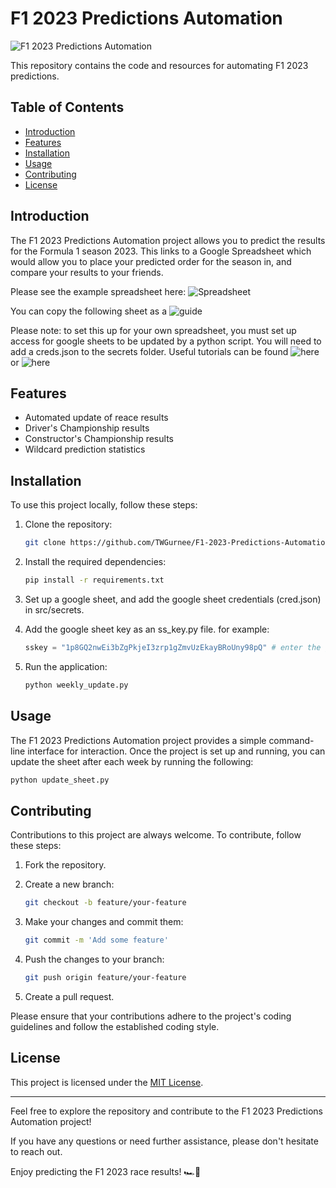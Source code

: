 # F1 2023 Predictions Automation

![F1 2023 Predictions Automation](https://github.com/TWGurnee/F1-2023-Predictions-Automation)

This repository contains the code and resources for automating F1 2023 predictions.

## Table of Contents

- [Introduction](#introduction)
- [Features](#features)
- [Installation](#installation)
- [Usage](#usage)
- [Contributing](#contributing)
- [License](#license)

## Introduction

The F1 2023 Predictions Automation project allows you to predict the results for the Formula 1 season 2023. This links to a Google Spreadsheet which would allow you to place your predicted order for the season in, and compare your results to your friends.

Please see the example spreadsheet here: ![Spreadsheet](https://github.com/TWGurnee/F1-2023-Predictions-Automation/tree/main/images/ExampleSpreadsheet.PNG)

You can copy the following sheet as a ![guide](https://docs.google.com/spreadsheets/d/1p8GQ2nwEi3bZgPkjeI3zrp1gZmvUzEkayBRoUny98pQ/)

Please note: to set this up for your own spreadsheet, you must set up access for google sheets to be updated by a python script. You will need to add a creds.json to the secrets folder.
Useful tutorials can be found ![here](https://www.analyticsvidhya.com/blog/2020/07/read-and-update-google-spreadsheets-with-python/) or ![here](https://medium.com/daily-python/python-script-to-edit-google-sheets-daily-python-7-aadce27846c0)


## Features

- Automated update of reace results
- Driver's Championship results
- Constructor's Championship results
- Wildcard prediction statistics

## Installation

To use this project locally, follow these steps:

1. Clone the repository:

   ```bash
   git clone https://github.com/TWGurnee/F1-2023-Predictions-Automation.git
   ```

2. Install the required dependencies:

   ```bash
   pip install -r requirements.txt
   ```

3. Set up a google sheet, and add the google sheet credentials (cred.json) in src/secrets.

4. Add the google sheet key as an ss_key.py file.
   for example:
   ```python
   sskey = "1p8GQ2nwEi3bZgPkjeI3zrp1gZmvUzEkayBRoUny98pQ" # enter the google sheet key here so your script can access the sheet.
   ```

5. Run the application:

   ```bash
   python weekly_update.py
   ```

## Usage

The F1 2023 Predictions Automation project provides a simple command-line interface for interaction. Once the project is set up and running, you can update the sheet after each week by running the following:

```bash
python update_sheet.py
```

## Contributing

Contributions to this project are always welcome. To contribute, follow these steps:

1. Fork the repository.

2. Create a new branch:

   ```bash
   git checkout -b feature/your-feature
   ```

3. Make your changes and commit them:

   ```bash
   git commit -m 'Add some feature'
   ```

4. Push the changes to your branch:

   ```bash
   git push origin feature/your-feature
   ```

5. Create a pull request.

Please ensure that your contributions adhere to the project's coding guidelines and follow the established coding style.

## License

This project is licensed under the [MIT License](LICENSE).

---

Feel free to explore the repository and contribute to the F1 2023 Predictions Automation project!

If you have any questions or need further assistance, please don't hesitate to reach out.

Enjoy predicting the F1 2023 race results! 🏎️🏁
 

